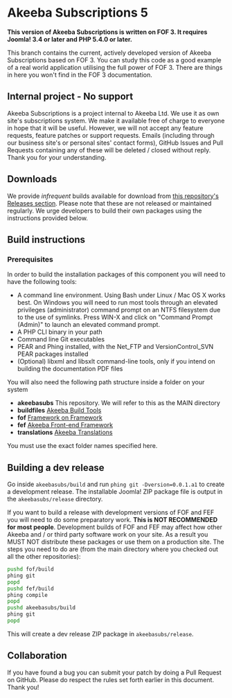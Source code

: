 # Akeeba Subscriptions 5

**This version of Akeeba Subscriptions is written on FOF 3. It requires Joomla! 3.4 or later and PHP 5.4.0 or later.**

This branch contains the current, actively developed version of Akeeba Subscriptions based on FOF 3. You can study this code as a good example of a real world application utilising the full power of FOF 3. There are things in here you won't find in the FOF 3 documentation.

## Internal project - No support

Akeeba Subscriptions is a project internal to Akeeba Ltd. We use it as own site's subscriptions system. We make it available free of charge to everyone in hope that it will be useful. However, we will not accept any feature requests, feature patches or support requests. Emails (including through our business site's or personal sites' contact forms), GitHub Issues and Pull Requests containing any of these will be deleted / closed without reply. Thank you for your understanding.

## Downloads

We provide _infrequent_ builds available for download from [this repository's Releases section](https://github.com/akeeba/akeebasubs/releases). Please note that these are not released or maintained regularly. We urge developers to build their own packages using the instructions provided below.

## Build instructions

### Prerequisites

In order to build the installation packages of this component you will need to have the following tools:

* A command line environment. Using Bash under Linux / Mac OS X works best. On Windows you will need to run most tools through an elevated privileges (administrator) command prompt on an NTFS filesystem due to the use of symlinks. Press WIN-X and click on "Command Prompt (Admin)" to launch an elevated command prompt.
* A PHP CLI binary in your path
* Command line Git executables
* PEAR and Phing installed, with the Net_FTP and VersionControl_SVN PEAR packages installed
* (Optional) libxml and libsxlt command-line tools, only if you intend on building the documentation PDF files

You will also need the following path structure inside a folder on your system

* **akeebasubs** This repository. We will refer to this as the MAIN directory
* **buildfiles** [Akeeba Build Tools](https://github.com/akeeba/buildfiles)
* **fof** [Framework on Framework](https://github.com/akeeba/fof)
* **fef** [Akeeba Front-end Framework](https://github.com/akeeba/fef)
* **translations** [Akeeba Translations](https://github.com/akeeba/translations)

You must use the exact folder names specified here.

## Building a dev release

Go inside `akeebasubs/build` and run `phing git -Dversion=0.0.1.a1` to create a development release. The installable Joomla! ZIP package file is output in the `akeebasubs/release` directory.

If you want to build a release with development versions of FOF and FEF you will need to do some preparatory work. **This is NOT RECOMMENDED for most people**. Development builds of FOF and FEF may affect how other Akeeba and / or third party software work on your site. As a result you MUST NOT distribute these packages or use them on a production site. The steps you need to do are (from the main directory where you checked out all the other repositories):
```bash
pushd fof/build
phing git
popd
pushd fef/build
phing compile
popd
pushd akeebasubs/build
phing git 
popd 
```
This will create a dev release ZIP package in `akeebasubs/release`.
	
## Collaboration

If you have found a bug you can submit your patch by doing a Pull Request on GitHub. Please do respect the rules set forth earlier in this document. Thank you! 
